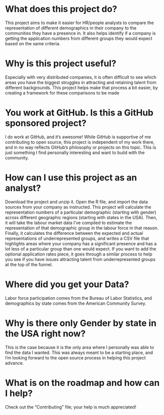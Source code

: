 # What does this project do?
This project aims to make it easier for HR/people analysts to compare the representation of different demographics in their company to the communities they have a presence in. It also helps identify if a company is getting the application numbers from different groups they would expect based on the same criteria. 

# Why is this project useful? 
Especially with very distributed companies, it is often difficult to see which areas you have the biggest struggles in attracting and retaining talent from different backgrounds. This project helps make that process a bit easier, by creating a framework for these comparisons to be made

# You work at GitHub. Is this a GitHub sponsored project?
I do work at GitHub, and it’s awesome! While GitHub is supportive of me contributing to open source, this project is independent of my work there, and in no way reflects GitHub’s philosophy or projects on this topic. This is just something I find personally interesting and want to build with the community. 

# How can I use this project as an analyst?
Download the project and unzip it. Open the R file, and import the data sources from your company as instructed. This project will calculate the representation numbers of a particular demographic (starting with gender) across different geographic regions (starting with states in the USA). Then, it will take the labour market data I’ve compiled to estimate the representation of that demographic group in the labour force in that reason. Finally, it calculates the difference between the expected and actual representations of underrepresented groups, and writes a CSV file that highlights areas where your company has a significant presence and has a lot less of a particular group than one would expect. If you want to add the optional application rates piece, it goes through a similar process to help you see if you have issues attracting talent from underrepresented groups at the top of the funnel.

# Where did you get your Data?
Labor force participation comes from the Bureau of Labor Statistics, and demographics by state comes from the American Community Survey.

# Why is there only Gender by state in the USA right now?
This is the case because it is the only area where I personally was able to find the data I wanted. This was always meant to be a starting place, and I’m looking forward to the open source process in helping this project advance.

# What is on the roadmap and how can I help?
Check out the “Contributing” file; your help is much appreciated!
